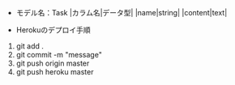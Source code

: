 * モデル名：Task
|カラム名|データ型|
|name|string|
|content|text|

* Herokuのデプロイ手順
 1. git add .
 2. git commit -m "message"
 3. git push origin master
 4. git push heroku master
